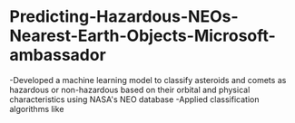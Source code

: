 # Predicting-Hazardous-NEOs-Nearest-Earth-Objects-Microsoft-ambassador
-Developed a machine learning model to classify asteroids and comets as hazardous or non-hazardous based on their orbital and physical characteristics using NASA's NEO database -Applied classification algorithms like
